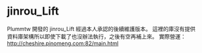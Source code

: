 # jinrou_Lift
Plummtw 開發的 jinrou_Lift 經過本人承認的後續維護版本。
這裡的庫沒有提供資料庫架構所以即使下載了也沒辦法執行，之後有空再補上來。
實際營運：http://cheshire.pinomeng.com:82/main.html
